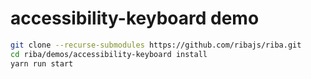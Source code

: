 # accessibility-keyboard demo

```bash
git clone --recurse-submodules https://github.com/ribajs/riba.git
cd riba/demos/accessibility-keyboard install
yarn run start
```
